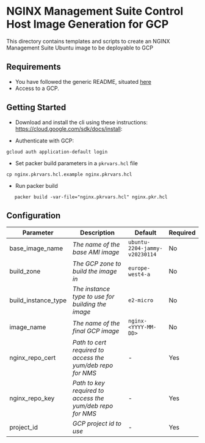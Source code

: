 # NGINX Management Suite Control Host Image Generation for GCP

This directory contains templates and scripts to create an NGINX Management Suite Ubuntu image to be deployable to GCP

## Requirements

- You have followed the generic README, situated [here](../../README.md)
- Access to a GCP.

## Getting Started

- Download and install the cli using these instructions: https://cloud.google.com/sdk/docs/install:

- Authenticate with GCP:

```shell
gcloud auth application-default login
```

- Set packer build parameters in a `pkrvars.hcl` file

```shell
cp nginx.pkrvars.hcl.example nginx.pkrvars.hcl
```

- Run packer build

```shell
   packer build -var-file="nginx.pkrvars.hcl" nginx.pkr.hcl
```

## Configuration

| Parameter                            | Description                                                      | Default                          | Required |
| ------------------------------------ | ---------------------------------------------------------------- | -------------------------------- | -------- |
| base_image_name                      | _The name of the base AMI image_                                 | `ubuntu-2204-jammy-v20230114`    | No       |
| build_zone                           | _The GCP zone to build the image in_                             | `europe-west4-a`                 | No       |
| build_instance_type                  | _The instance type to use for building the image_                | `e2-micro`                       | No       |
| image_name                           | _The name of the final GCP image_                                | `nginx-<YYYY-MM-DD>`             | No       |
| nginx_repo_cert                      | _Path to cert required to access the yum/deb repo for NMS_       | -                                | Yes      |
| nginx_repo_key                       | _Path to key required to access the yum/deb repo for NMS_        | -                                | Yes      |
| project_id                           | _GCP project id to use_                                          | -                                | Yes      |
